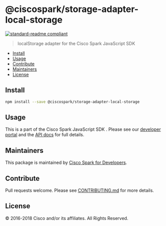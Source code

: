 # @ciscospark/storage-adapter-local-storage

[![standard-readme compliant](https://img.shields.io/badge/readme%20style-standard-brightgreen.svg?style=flat-square)](https://github.com/RichardLitt/standard-readme)

> localStorage adapter for the Cisco Spark JavaScript SDK

- [Install](#install)
- [Usage](#usage)
- [Contribute](#contribute)
- [Maintainers](#maintainers)
- [License](#license)

## Install

```bash
npm install --save @ciscospark/storage-adapter-local-storage
```

## Usage

This is a part of the Cisco Spark JavaScript SDK . Please see our [developer portal](https://developer.ciscospark.com/sdks-and-widgets.html) and the [API docs](https://ciscospark.github.io/spark-js-sdk/api/) for full details.

## Maintainers

This package is maintained by [Cisco Spark for Developers](https://developer.ciscospark.com/).

## Contribute

Pull requests welcome. Please see [CONTRIBUTING.md](../../CONTRIBUTING.md) for more details.

## License

© 2016-2018 Cisco and/or its affiliates. All Rights Reserved.
